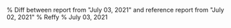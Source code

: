 % Diff between report from "July 03, 2021" and reference report from "July 02, 2021"
% Reffy
% July 03, 2021

